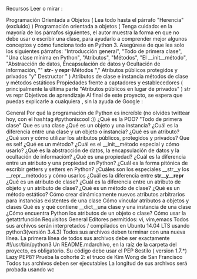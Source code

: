 Recursos
Leer o mirar :

Programación Orientada a Objetos ( Lea todo hasta el párrafo "Herencia" (excluido) )
Programación orientada a objetos ( Tenga cuidado: en la mayoría de los párrafos siguientes, el autor muestra la forma en que no debe usar o escribir una clase, para ayudarlo a comprender mejor algunos conceptos y cómo funciona todo en Python 3. Asegúrese de que lea solo los siguientes párrafos: "Introducción general", "Todo de primera clase", "Una clase mínima en Python", "Atributos", "Métodos", "El __init__método", "Abstracción de datos, Encapsulación de datos y Ocultación de información, "" __str__- y __repr__-Métodos "," Atributos públicos protegidos y privados "y" Destructor " )
Atributos de clase e instancia
métodos de clase y métodos estáticos
Propiedades frente a captadores y establecedores ( principalmente la última parte "Atributos públicos en lugar de privados" )
str vs repr
Objetivos de aprendizaje
Al final de este proyecto, se espera que puedas explicarle a cualquiera , sin la ayuda de Google :

General
Por qué la programación de Python es increíble (no olvides twittear hoy, con el hashtag #pythoniscool :))
¿Qué es la POO?
"Todo de primera clase"
Que es una clase
¿Qué es un objeto y una instancia?
¿Cuál es la diferencia entre una clase y un objeto o instancia?
¿Qué es un atributo?
¿Qué son y cómo utilizar los atributos públicos, protegidos y privados?
Que es self
¿Qué es un método?
¿Cuál es el __init__método especial y cómo usarlo?
¿Qué es la abstracción de datos, la encapsulación de datos y la ocultación de información?
¿Qué es una propiedad?
¿Cuál es la diferencia entre un atributo y una propiedad en Python?
¿Cuál es la forma pitónica de escribir getters y setters en Python?
¿Cuáles son los especiales __str__y los __repr__métodos y cómo usarlos
¿Cuál es la diferencia entre __str__y__repr__
¿Qué es un atributo de clase?
¿Cuál es la diferencia entre un atributo de objeto y un atributo de clase?
¿Qué es un método de clase?
¿Qué es un método estático?
Cómo crear dinámicamente nuevos atributos arbitrarios para instancias existentes de una clase
Cómo vincular atributos a objetos y clases
Qué es y qué contiene __dict__una clase y una instancia de una clase
¿Cómo encuentra Python los atributos de un objeto o clase?
Cómo usar la getattrfunción
Requisitos
General
Editores permitidos: vi, vim,emacs
Todos sus archivos serán interpretados / compilados en Ubuntu 14.04 LTS usando python3(versión 3.4.3)
Todos sus archivos deben terminar con una nueva línea.
La primera línea de todos sus archivos debe ser exactamente #!/usr/bin/python3
Un README.mdarchivo, en la raíz de la carpeta del proyecto, es obligatorio.
Su código debe usar el PEP 8estilo ( version 1.7.*)
Lazy PEP8? Prueba la cohorte 2: el truco de Kim Wong de San Francisco
Todos tus archivos deben ser ejecutables
La longitud de sus archivos será probada usando wc